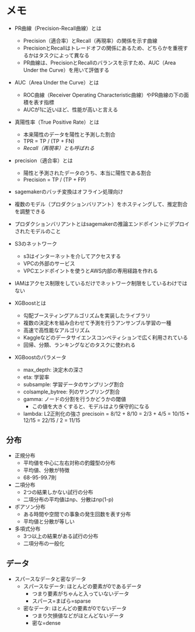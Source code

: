 # メモ
- PR曲線（Precision-Recall曲線）とは
  - Precision（適合率）とRecall（再現率）の関係を示す曲線
  - PrecisionとRecallはトレードオフの関係にあるため、どちらかを重視するかはタスクによって異なる
  - PR曲線は、PrecisionとRecallのバランスを示すため、AUC（Area Under the Curve）を用いて評価する

- AUC（Area Under the Curve）とは
  - ROC曲線（Receiver Operating Characteristic曲線）やPR曲線の下の面積を表す指標
  - AUCが1に近いほど、性能が高いと言える

- 真陽性率（True Positive Rate）とは
  - 本来陽性のデータを陽性と予測した割合
  - TPR = TP / (TP + FN)
  - *Recall（再現率）とも呼ばれる*
- precision（適合率）とは
  - 陽性と予測されたデータのうち、本当に陽性である割合
  - Precision = TP / (TP + FP)


- sagemakerのバッチ変換はオフライン処理向け
- 複数のモデル（プロダクションバリアント）をホスティングして、推定割合を調整できる
- プロダクションバリアントとはsagemakerの推論エンドポイントにデプロイされたモデルのこと

- S3のネットワーク
  - s3はインターネットを介してアクセスする
  - VPCの外部のサービス
  - VPCエンドポイントを使うとAWS内部の専用経路を作れる
- IAMはアクセス制限をしているだけでネットワーク制限をしているわけではない

- XGBoostとは
  - 勾配ブースティングアルゴリズムを実装したライブラリ
  - 複数の決定木を組み合わせて予測を行うアンサンブル学習の一種
  - 高速で高性能なアルゴリズム
  - Kaggleなどのデータサイエンスコンペティションで広く利用されている
  - 回帰、分類、ランキングなどのタスクに使われる

- XGBoostのパラメータ
  - max_depth: 決定木の深さ
  - eta: 学習率
  - subsample: 学習データのサンプリング割合
  - colsample_bytree: 列のサンプリング割合
  - gamma: ノードの分割を行うかどうかの閾値
    - この値を大きくすると、モデルはより保守的になる
  - lambda: L2正則化の強さ
precisoin = 8/12 + 8/10 = 2/3 + 4/5 = 10/15 + 12/15 = 22/15 / 2 = 11/15


## 分布
- 正規分布
  - 平均値を中心に左右対称の釣鐘型の分布
  - 平均値、分散が特徴
  - 68-95-99.7則
- 二項分布
  - 2つの結果しかない試行の分布
  - 二項分布の平均値はnp、分散はnp(1-p)
- ポアソン分布
  - ある時間や空間での事象の発生回数を表す分布
  - 平均値と分散が等しい
- 多項式分布
  - 3つ以上の結果がある試行の分布
  - 二項分布の一般化


## データ
- スパースなデータと密なデータ
  - スパースなデータ: ほとんどの要素が0であるデータ
    - つまり要素がちゃんと入っていないデータ
    - スパース=まばら=sparse
  - 密なデータ: ほとんどの要素が0でないデータ
    - つまり欠損値などがほとんどないデータ
    - 密な=dense
